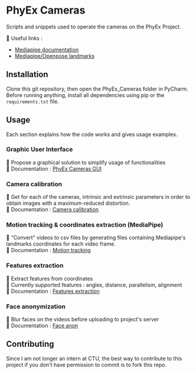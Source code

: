 # PhyEx Cameras
Scripts and snippets used to operate the cameras on the PhyEx Project.

🔗 Useful links : 
- [Mediapipe documentation](https://developers.google.com/mediapipe/api/solutions/python/mp)
- [Mediapipe/Openpose landmarks](Documentation/landmarks.md)

## Installation
Clone this git repository, then open the PhyEx_Cameras folder in PyCharm.
Before running anything, install all dependencies using pip or the `requirements.txt` file.

## Usage
Each section explains how the code works and gives usage examples.
### Graphic User Interface
🎯 Propose a graphical solution to simplify usage of functionalities  
📖 Documentation : [PhyEx Cameras GUI](Documentation/gui.md)

### Camera calibration
🎯 Get for each of the cameras, intrinsic and extrinsic parameters in order to obtain images with a maximum-reduced distortion.  
📖 Documentation : [Camera calibration](Documentation/calibration.md)

### Motion tracking & coordinates extraction (MediaPipe)
🎯 "Convert" videos to csv files by generating files containing Mediapipe's landmarks coordinates for each video frame.  
📖 Documentation : [Motion tracking](Documentation/motiontracking.md)

### Features extraction
🎯 Extract features from coordinates  
🔌 Currently supported features : angles, distance, parallelism, alignment  
📖 Documentation : [Features extraction](Documentation/features.md)

### Face anonymization
🎯 Blur faces on the videos before uploading to project's server  
📖 Documentation : [Face anon](Documentation/anonymization.md)

## Contributing
Since I am not longer an intern at CTU, the best way to contribute to this project if you don't have permission to commit is to fork this repo.